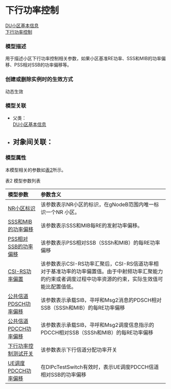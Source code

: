 # 下行功率控制[DU小区基本信息](../DU小区基本信息/README.md) <br>[下行功率控制](#) <br>### 模型描述用于描述小区下行功率控制相关参数，如果小区基准RE功率、SSS和MIB的功率偏移、PSS相对SSB的功率偏移等。### 创建或删除实例时的生效方式动态生效### 模型关联- 父类： <br>[DU小区基本信息](../DU小区基本信息/README.md) <br>- 对象间关联：    - ### 模型属性本模型相关的参数如<a href="#t2">表2</a>所示。表2 模型参数列表<table id = "t2"><thread><tr><th align = "left">模型参数</th><th align = "left">参数含义</th></tr></thread><tbody><tr><td id = "NR小区标识-1"><a href = "NR小区标识-1.html">NR小区标识</a></td><td>该参数表示NR小区的标识，在gNodeB范围内唯一标识一个NR 小区。</td></tr><tr><td id = "SSS和MIB的功率偏移-2"><a href = "SSS和MIB的功率偏移-2.html">SSS和MIB的功率偏移</a></td><td>该参数表示SSS和MIB每RE的发射功率偏移。</td></tr><tr><td id = "PSS相对SSB的功率偏移-3"><a href = "PSS相对SSB的功率偏移-3.html">PSS相对SSB的功率偏移</a></td><td>该参数表示PSS相对SSB（SSSh和MIB）的每RE功率偏移</td></tr><tr><td id = "CSI-RS功率偏置-4"><a href = "CSI-RS功率偏置-4.html">CSI-RS功率偏置</a></td><td>该参数表示CSI-RS功率汇聚后，CSI-RS信道功率相对于基准功率的功率偏置值。由于中射频功率汇聚能力的约束或者调度过程中功率资源的约束，实际生效值可能比配置值低。</td></tr><tr><td id = "公共信道PDSCH功率偏移-5"><a href = "公共信道PDSCH功率偏移-5.html">公共信道PDSCH功率偏移</a></td><td>该参数表示承载SIB，寻呼和Msg2消息的PDSCH相对SSB（SSSh和MIB）的每RE功率偏移</td></tr><tr><td id = "公共信道PDCCH功率偏移-6"><a href = "公共信道PDCCH功率偏移-6.html">公共信道PDCCH功率偏移</a></td><td>该参数表示承载SIB，寻呼和Msg2调度信息指示的PDCCH相对SSB（SSSh和MIB）的每RE功率偏移</td></tr><tr><td id = "下行功率控制测试开关-7"><a href = "下行功率控制测试开关-7.html">下行功率控制测试开关</a></td><td>该参数表示下行信道分配功率开关</td></tr><tr><td id = "UE调度PDCCH功率偏移-8"><a href = "UE调度PDCCH功率偏移-8.html">UE调度PDCCH功率偏移</a></td><td>在DlPcTestSwitch有效时，表示UE调度PDCCH信道相对SSB的功率偏移</td></tr></tbody></table>
